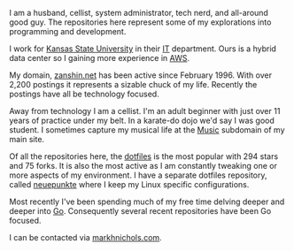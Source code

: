 I am a husband, cellist, system administrator, tech nerd, and all-around good guy. The repositories
here represent some of my explorations into programming and development.

I work for [Kansas State University](https://www.ksu.edu "Kansas State University") in their
[IT](https://www.k-state.edu/it/about/ "IT") department. Ours is a hybrid data center so I gaining
more experience in [AWS](https://aws.amazon.com "AWS").

My domain, [zanshin.net](https://zanshin.net) has been active since February 1996. With over 2,200
postings it represents a sizable chuck of my life. Recently the postings have all be technology
focused.

Away from technology I am a cellist. I'm an adult beginner with just over 11 years of practice under
my belt. In a karate-do dojo we'd say I was good student. I sometimes capture my musical life at the
[Music](https://music.zanshin.net "Music") subdomain of my main site.

Of all the repositories here, the [dotfiles](https://github.com/zanshin/dotfiles) is the most
popular with 294 stars and 75 forks. It is also the most active as I am constantly tweaking one or
more aspects of my environment. I have a separate dotfiles repository, called
[neuepunkte](https://github.com/zanshin/neuepunkte "neuepunkte") where I keep my Linux specific
configurations.

Most recently I've been spending much of my free time delving deeper and deeper into
[Go](https:/golang.org "Go Language"). Consequently several recent repositories have been Go
focused.

I can be contacted via [markhnichols.com](https://markhnichols.com "Mark H. Nichols").
